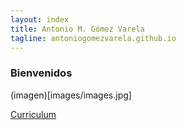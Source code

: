 ```yaml
---
layout: index
title: Antonio M. Gómez Varela
tagline: antoniogomezvarela.github.io
---
```


### Bienvenidos

(imagen)[images/images.jpg]

[Curriculum](about)
